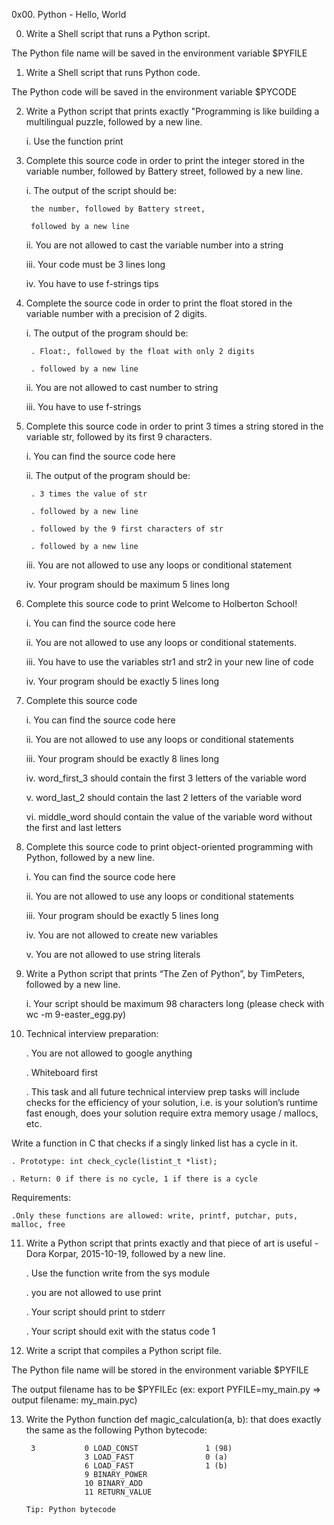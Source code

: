 0x00. Python - Hello, World




0. Write a Shell script that runs a Python script.
	
The Python file name will be saved in the environment variable $PYFILE	


1. Write a Shell script that runs Python code.

The Python code will be saved in the environment variable $PYCODE


2. Write a Python script that prints exactly "Programming is like building a multilingual puzzle, followed by a new line.

	i. Use the function print


3. Complete this source code in order to print the integer stored in the variable number, followed by Battery street, followed by a new line.

	i. The output of the script should be:
		
		the number, followed by Battery street,

		followed by a new line

	ii. You are not allowed to cast the variable number into a string
		
	iii. Your code must be 3 lines long

	iv. You have to use f-strings tips


4. Complete the source code in order to print the float stored in the variable number with a precision of 2 digits.

	i. The output of the program should be:
	
		. Float:, followed by the float with only 2 digits

		. followed by a new line

	ii. You are not allowed to cast number to string

	iii. You have to use f-strings


5. Complete this source code in order to print 3 times a string stored in the variable str, followed by its first 9 characters.


	i. You can find the source code here

	ii. The output of the program should be:

		. 3 times the value of str
	
		. followed by a new line

		. followed by the 9 first characters of str
	
		. followed by a new line

	iii. You are not allowed to use any loops or conditional statement
		
	iv. Your program should be maximum 5 lines long


6. Complete this source code to print Welcome to Holberton School!

	i. You can find the source code here

	ii. You are not allowed to use any loops or conditional statements.

	iii. You have to use the variables str1 and str2 in your new line of code

	iv. Your program should be exactly 5 lines long


7. Complete this source code

	i. You can find the source code here

	ii. You are not allowed to use any loops or conditional statements

	iii. Your program should be exactly 8 lines long

	iv. word_first_3 should contain the first 3 letters of the variable word

	v. word_last_2 should contain the last 2 letters of the variable word
		
	vi. middle_word should contain the value of the variable word without the first and last letters


8. Complete this source code to print object-oriented programming with Python, followed by a new line.


	i. You can find the source code here

	ii. You are not allowed to use any loops or conditional statements

	iii. Your program should be exactly 5 lines long

	iv. You are not allowed to create new variables

	v. You are not allowed to use string literals


9. Write a Python script that prints “The Zen of Python”, by TimPeters, followed by a new line.


	i. Your script should be maximum 98 characters long (please check with wc -m 9-easter_egg.py)


10. Technical interview preparation:

	. You are not allowed to google anything
	
	. Whiteboard first

	. This task and all future technical interview prep tasks will include checks for the efficiency of your solution, i.e. is your solution’s runtime fast enough, does your solution require extra memory usage / mallocs, etc.

Write a function in C that checks if a singly linked list has a cycle in it.

	. Prototype: int check_cycle(listint_t *list);

	. Return: 0 if there is no cycle, 1 if there is a cycle

Requirements:

	.Only these functions are allowed: write, printf, putchar, puts, malloc, free


11. Write a Python script that prints exactly and that piece of art is useful - Dora Korpar, 2015-10-19, followed by a new line.

	. Use the function write from the sys module
	
	. you are not allowed to use print

	. Your script should print to stderr

	. Your script should exit with the status code 1


12. Write a script that compiles a Python script file.

The Python file name will be stored in the environment variable $PYFILE

The output filename has to be $PYFILEc (ex: export PYFILE=my_main.py => output filename: my_main.pyc)


13. Write the Python function def magic_calculation(a, b): that does exactly the same as the following Python bytecode:


		 3           0 LOAD_CONST               1 (98)
		             3 LOAD_FAST                0 (a)
		             6 LOAD_FAST                1 (b)
		             9 BINARY_POWER
		             10 BINARY_ADD
		             11 RETURN_VALUE

		Tip: Python bytecode
